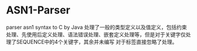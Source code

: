 # ASN1-Parser
parser asn1 syntax to C by Java
处理了一般的类型定义以及值定义，包括约束处理、先使用后定义处理、语法错误处理、嵌套定义处理等，但是对于关键字仅处理了SEQUENCE中的4个关键字，其余并未编写
对于标签直接忽略了处理。
